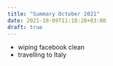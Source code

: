 ```yaml
---
title: "Summary October 2021"
date: 2021-10-09T11:18:20+03:00
draft: true
---
```

- wiping facebook clean
- travelling to Italy
